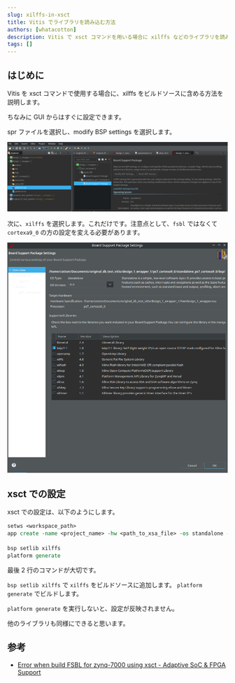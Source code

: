 ```yaml
---
slug: xilffs-in-xsct
title: Vitis でライブラリを読み込む方法
authors: [whatacotton]
description: Vitis で xsct コマンドを用いる場合に xilffs などのライブラリを読み込む方法を説明します。
tags: []
---
```


## はじめに

Vitis を xsct コマンドで使用する場合に、xilffs をビルドソースに含める方法を説明します。

<!-- truncate -->

ちなみに GUI からはすぐに設定できます。

spr ファイルを選択し、modify BSP settings を選択します。

![](spr.png)

次に、`xilffs` を選択します。これだけです。注意点として、`fsbl` ではなくて `cortexa9_0` の方の設定を変える必要があります。

![](bsp_setting.png)

## xsct での設定

xsct での設定は、以下のようにします。

```tcl
setws <workspace_path>
app create -name <project_name> -hw <path_to_xsa_file> -os standalone -proc ps7_cortexa9_0 -template {Empty Application(C)}

bsp setlib xilffs
platform generate
```

最後 2 行のコマンドが大切です。

`bsp setlib xilffs` で `xilffs` をビルドソースに追加します。
`platform generate` でビルドします。

`platform generate` を実行しないと、設定が反映されません。

他のライブラリも同様にできると思います。

## 参考

- [Error when build FSBL for zynq-7000 using xsct - Adaptive SoC & FPGA Support](https://adaptivesupport.amd.com/s/question/0D52E00007G0s6iSAB/wrong-fsbl-bsp-compilation-options-after-certain-sequences-of-xsct-commands-on-vitis-20202?language=en_US)
